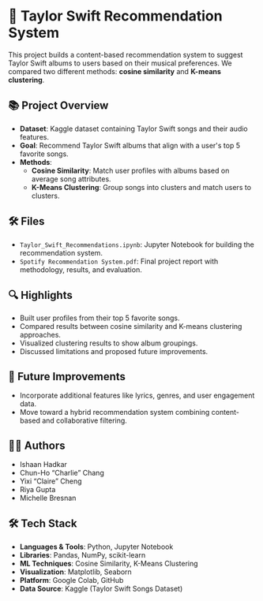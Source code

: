 # 🎵 Taylor Swift Recommendation System

This project builds a content-based recommendation system to suggest Taylor Swift albums to users based on their musical preferences. We compared two different methods: **cosine similarity** and **K-means clustering**.

## 📚 Project Overview

- **Dataset**: Kaggle dataset containing Taylor Swift songs and their audio features.
- **Goal**: Recommend Taylor Swift albums that align with a user's top 5 favorite songs.
- **Methods**:
  - **Cosine Similarity**: Match user profiles with albums based on average song attributes.
  - **K-Means Clustering**: Group songs into clusters and match users to clusters.

## 🛠️ Files

- `Taylor_Swift_Recommendations.ipynb`: Jupyter Notebook for building the recommendation system.
- `Spotify Recommendation System.pdf`: Final project report with methodology, results, and evaluation.

## 🔍 Highlights

- Built user profiles from their top 5 favorite songs.
- Compared results between cosine similarity and K-means clustering approaches.
- Visualized clustering results to show album groupings.
- Discussed limitations and proposed future improvements.

## 🚀 Future Improvements

- Incorporate additional features like lyrics, genres, and user engagement data.
- Move toward a hybrid recommendation system combining content-based and collaborative filtering.

## 👩‍💻 Authors

- Ishaan Hadkar
- Chun-Ho “Charlie” Chang
- Yixi “Claire” Cheng
- Riya Gupta
- Michelle Bresnan


## 🛠️ Tech Stack

- **Languages & Tools**: Python, Jupyter Notebook
- **Libraries**: Pandas, NumPy, scikit-learn
- **ML Techniques**: Cosine Similarity, K-Means Clustering
- **Visualization**: Matplotlib, Seaborn
- **Platform**: Google Colab, GitHub
- **Data Source**: Kaggle (Taylor Swift Songs Dataset)


